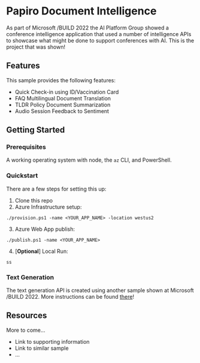 # Papiro Document Intelligence

As part of Microsoft /BUILD 2022 the AI Platform Group showed a conference intelligence application that used a number of intelligence APIs to showcase what might be done to support conferences with AI. This is the project that was shown!

## Features

This sample provides the following features:

* Quick Check-in using ID/Vaccination Card
* FAQ Multilingual Document Translation
* TLDR Policy Document Summarization
* Audio Session Feedback to Sentiment

## Getting Started

### Prerequisites

A working operating system with node, the `az` CLI, and PowerShell.

### Quickstart

There are a few steps for setting this up:

1. Clone this repo
2. Azure Infrastructure setup:
```
./provision.ps1 -name <YOUR_APP_NAME> -location westus2
```
3. Azure Web App publish:
```
./publish.ps1 -name <YOUR_APP_NAME>
```
4. [**Optional**] Local Run:
```
ss
```

### Text Generation

The text generation API is created using another sample shown at Microsoft /BUILD 2022. More instructions can be found [there](https://github.com/Azure-Samples/locutus)!


## Resources

More to come...

- Link to supporting information
- Link to similar sample
- ...
